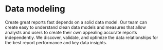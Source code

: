 # Data modeling

Create great reports fast depends on a solid data model. Our team can create easy to understand clean data models and measures that allow analysts and users to create their own appealing accurate reports independently. We discover, validate, and optimize the data relationships for the best report performance and key data insights.
